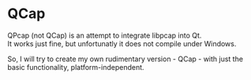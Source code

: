 QCap
====

QPcap (not QCap) is an attempt to integrate libpcap into Qt. <br />
It works just fine, but unfortunatly it does not compile under Windows.

So, I will try to create my own rudimentary version - QCap - with just the <br />
basic functionality, platform-independent.
